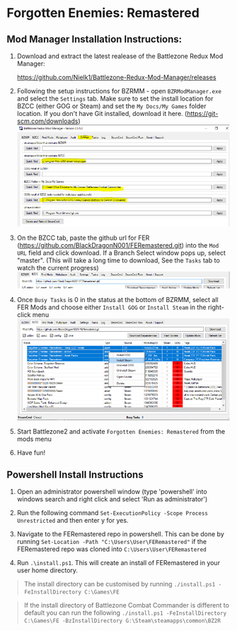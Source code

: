 # Forgotten Enemies: Remastered

## Mod Manager Installation Instructions:

1. Download and extract the latest realease of the Battlezone Redux Mod Manager:

	https://github.com/Nielk1/Battlezone-Redux-Mod-Manager/releases

1. Following the setup instructions for BZRMM - open `BZRModManager.exe` and select the `Settings` tab. Make sure to set the install location for BZCC (either GOG or Steam) and set the `My Docs/My Games` folder location. If you don't have Git installed, download it here. (https://git-scm.com/downloads) 
![](docs/BZRMM_Settings.PNG)

1. On the BZCC tab, paste the github url for FER (https://github.com/BlackDragonN001/FERemastered.git) into the `Mod URL` field and click download. If a Branch Select window pops up, select "master". (This will take a long time to download, See the `Tasks` tab to watch the current progress)
![](docs/BZRMM_ModURL.PNG)

1. Once `Busy Tasks` is 0 in the status at the bottom of BZRMM, select all FER Mods and choose either `Install GOG` or `Install Steam` in the right-click menu
![](docs/BZRMM_Install.PNG)

1. Start Battlezone2 and activate `Forgotten Enemies: Remastered` from the mods menu

1. Have fun!

## Powershell Install Instructions

1. Open an administrator powershell window (type 'powershell' into windows search and right click and select 'Run as administrator')

1. Run the following command `Set-ExecutionPolicy -Scope Process Unrestricted` and then enter y for yes.

1. Navigate to the FERemastered repo in powershell. This can be done by running  `Set-Location -Path "C:\Users\User\FERemastered"` if the FERemastered repo was cloned into `C:\Users\User\FERemastered`

1. Run `.\install.ps1`. This will create an install of FERemastered in your user home directory.
> The install directory can be customised by running `./install.ps1 -FeInstallDirectory C:\Games\FE`

> If the install directory of Battlezone Combat Commander is different to default you can run the following `./install.ps1 -FeInstallDirectory C:\Games\FE -BzInstallDirectory G:\Steam\steamapps\common\BZ2R`
